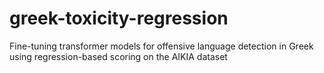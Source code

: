 # greek-toxicity-regression
Fine-tuning transformer models for offensive language detection in Greek using regression-based scoring on the AIKIA dataset
